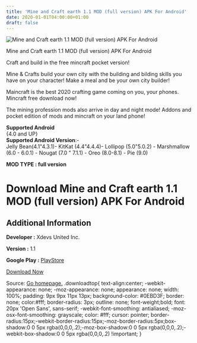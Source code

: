 ```yaml
---
title: 'Mine and Craft earth 1.1 MOD (full version) APK For Android'
date: 2020-01-01T04:00:00+01:00
draft: false
---
```


![Mine and Craft earth 1.1 MOD (full version) APK For Android](https://i1.wp.com/apkhome.net/wp-content/uploads/2019/11/Mine-and-Craft-earth.png "Mine and Craft earth 1.1 MOD (full version) APK For Android")

  

Mine and Craft earth 1.1 MOD (full version) APK For Android

Craft and build in the free mincraft pocket version!

Mine & Crafts build your own city with the building and bilding skills you have on your character! Make a meal and be your own city builder!

Maincraft is the best 2020 crafting game coming on you, your phones. Mincraft free download now!

The mining profession mods also arrive in day and night mode! Addons and pocket edition of mods and mincraft on your land phone!

**Supported Android**  
{4.0 and UP}  
**Supported Android Version**:-  
Jelly Bean(4.1"4.3.1)- KitKat (4.4"4.4.4)- Lollipop (5.0"5.0.2) - Marshmallow (6.0 - 6.0.1) - Nougat (7.0 " 7.1.1) - Oreo (8.0-8.1) - Pie (9.0)

**MOD TYPE : full version**

Download Mine and Craft earth 1.1 MOD (full version) APK For Android
====================================================================

Additional Information
----------------------

**Developer :** Xdevs United Inc.

**Version :** 1.1

**Google Play :** [PlayStore](https://play.google.com/store/apps/details?id=com.minecraftt.MineCraftEarth.craft.build.skins.minecraft)

  

[Download Now](https://store4app.co/post/mine-and-craft-earth-1-1-mod-full-version-apk-for-android_1573744207)

  
Source: [Go homepage.](https://store4app.co/post/mine-and-craft-earth-1-1-mod-full-version-apk-for-android_1573744207) .downloadtop{ text-align:center; -webkit-appearance: none; -moz-appearance: none; appearance: none; width: 100%; padding: 9px 9px 11px 13px; background-color: #0EBD3F; border: none; color:#fff; border-radius: 3px; outline: none; font-weight;bold; font: 20px 'Open Sans', sans-serif; -webkit-font-smoothing: antialiased; -moz-osx-font-smoothing: grayscale; color: #fff; cursor: pointer; border-radius:15px;-webkit-border-radius:15px;-moz-border-radius:5px;box-shadow:0 0 5px rgba(0,0,0,.2);-moz-box-shadow:0 0 5px rgba(0,0,0,.2);-webkit-box-shadow:0 0 5px rgba(0,0,0,.2) !important; }